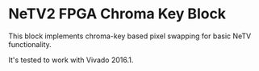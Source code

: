 # NeTV2 FPGA Chroma Key Block

This block implements chroma-key based pixel swapping for basic
NeTV functionality.

It's tested to work with Vivado 2016.1.
